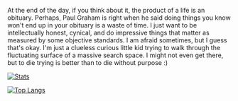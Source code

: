 At the end of the day, if you think about it, the product of a life is an obituary. Perhaps, Paul Graham is right when he said doing things you know won't end up in your obituary is a waste of time. I just want to be intellectually honest, cynical, and do impressive things that matter as measured by some objective standards. I am afraid sometimes, but I guess that's okay. I'm just a clueless curious little kid trying to walk through the fluctuating surface of a massive search space. I might not even get there, but to die trying is better than to die without purpose :)

[![Stats](https://github-readme-stats.vercel.app/api?username=stankur&theme=react&layout=compact)](https://github.com/stankur/github-readme-stats)

[![Top Langs](https://github-readme-stats.vercel.app/api/top-langs/?username=stankur&theme=react&layout=compact&hide=jupyter%20notebook)](https://github.com/stankur/github-readme-stats)



<!--
**stankur/stankur** is a ✨ _special_ ✨ repository because its `README.md` (this file) appears on your GitHub profile.

Here are some ideas to get you started:

- 🔭 I’m currently working on ...
- 🌱 I’m currently learning ...
- 👯 I’m looking to collaborate on ...
- 🤔 I’m looking for help with ...
- 💬 Ask me about ...
- 📫 How to reach me: ...
- 😄 Pronouns: ...
- ⚡ Fun fact: ...
-->
